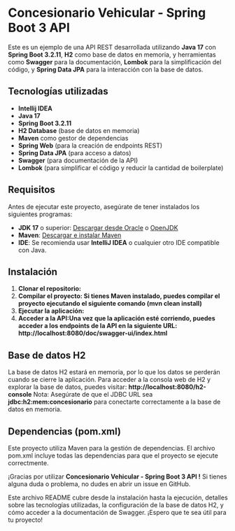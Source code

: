 # Concesionario Vehicular - Spring Boot 3 API

Este es un ejemplo de una API REST desarrollada utilizando **Java 17** con **Spring Boot 3.2.11**, **H2** como base de datos en memoria,
y herramientas como **Swagger** para la documentación, **Lombok** para la simplificación del código, y **Spring Data JPA** para la interacción con la base de datos.

## Tecnologías utilizadas

- **Intellij IDEA**
- **Java 17**
- **Spring Boot 3.2.11**
- **H2 Database** (base de datos en memoria)
- **Maven** como gestor de dependencias
- **Spring Web** (para la creación de endpoints REST)
- **Spring Data JPA** (para acceso a datos)
- **Swagger** (para documentación de la API)
- **Lombok** (para simplificar el código y reducir la cantidad de boilerplate)

## Requisitos

Antes de ejecutar este proyecto, asegúrate de tener instalados los siguientes programas:

- **JDK 17** o superior: [Descargar desde Oracle](https://www.oracle.com/java/technologies/javase-jdk17-downloads.html) o [OpenJDK](https://openjdk.java.net/)
- **Maven**: [Descargar e instalar Maven](https://maven.apache.org/download.cgi)
- **IDE**: Se recomienda usar **IntelliJ IDEA** o cualquier otro IDE compatible con Java.

## Instalación

1. **Clonar el repositorio:**
2. **Compilar el proyecto: Si tienes Maven instalado, puedes compilar el proyecto ejecutando el siguiente comando (mvn clean install)**
3. **Ejecutar la aplicación:**
4. **Acceder a la API:Una vez que la aplicación esté corriendo, puedes acceder a los endpoints de la API en la siguiente URL: http://localhost:8080/doc/swagger-ui/index.html**

## Base de datos H2
   La base de datos H2 estará en memoria, por lo que los datos se perderán cuando se cierre la aplicación.
   Para acceder a la consola web de H2 y explorar la base de datos, puedes visitar: **http://localhost:8080/h2-console**
   Nota: Asegúrate de que el JDBC URL sea **jdbc:h2:mem:concesionario** para conectarte correctamente a la base de datos en memoria.

## Dependencias (pom.xml)
Este proyecto utiliza Maven para la gestión de dependencias. El archivo pom.xml incluye todas las dependencias para que el proyecto se ejecute correctmente.


¡Gracias por utilizar **Concesionario Vehicular - Spring Boot 3 API !** Si tienes alguna duda o problema, no dudes en abrir un issue en GitHub.

Este archivo README cubre desde la instalación hasta la ejecución, detalles sobre las tecnologías utilizadas, la configuración de la base de datos H2, 
y cómo acceder a la documentación de Swagger. ¡Espero que te sea útil para tu proyecto!



  
